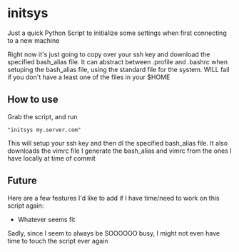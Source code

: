 # initsys

Just a quick Python Script to initialize some settings when first connecting to a new machine

Right now it's just going to copy over your ssh key and download the specified bash_alias file.
It can abstract between .profile and .bashrc when setuping the bash_alias file, using the standard file for the system. 
WILL fail if you don't have a least one of the files in your $HOME

## How to use

Grab the script, and run

```
"initsys my.server.com"
```

This will setup your ssh key and then dl the specified bash_alias file.
It also downloads the vimrc file
I generate the bash_alias and vimrc from the ones I have locally at time of commit

## Future

Here are a few features I'd like to add if I have time/need to work on this script again:

*	Whatever seems fit

Sadly, since I seem to always be SOOOOOO busy, I might not even have time to touch the script ever again
